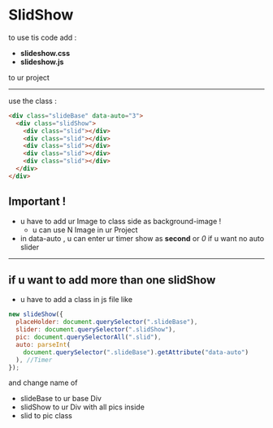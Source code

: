 # SlidShow

to use tis code add :

- **slideshow.css**
- **slideshow.js**

to ur project

---

use the class :

```html
<div class="slideBase" data-auto="3">
  <div class="slidShow">
    <div class="slid"></div>
    <div class="slid"></div>
    <div class="slid"></div>
    <div class="slid"></div>
    <div class="slid"></div>
  </div>
</div>
```

## Important !

- u have to add ur Image to class side as background-image !
  - u can use N Image in ur Project
- in data-auto , u can enter ur timer show as **second** or _0_ if u want no auto slider

---

## **if u want to add more than one slidShow**

- u have to add a class in js file like

```javascript
new slideShow({
  placeHolder: document.querySelector(".slideBase"),
  slider: document.querySelector(".slidShow"),
  pic: document.querySelectorAll(".slid"),
  auto: parseInt(
    document.querySelector(".slideBase").getAttribute("data-auto")
  ), //Timer
});
```

and change name of

- slideBase to ur base Div
- slidShow to ur Div with all pics inside
- slid to pic class
